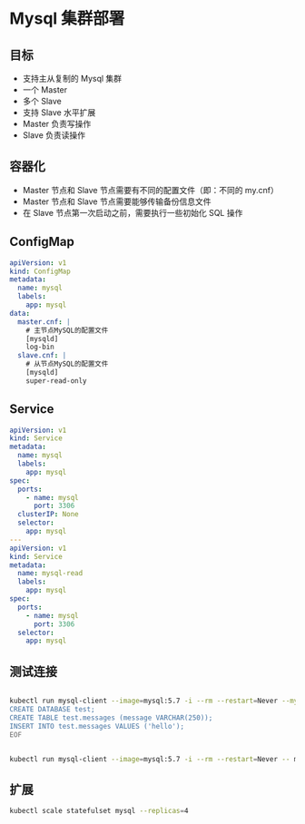 # Mysql 集群部署

## 目标

- 支持主从复制的 Mysql 集群
- 一个 Master
- 多个 Slave
- 支持 Slave 水平扩展
- Master 负责写操作
- Slave 负责读操作

## 容器化

- Master 节点和 Slave 节点需要有不同的配置文件（即：不同的 my.cnf）
- Master 节点和 Slave 节点需要能够传输备份信息文件
- 在 Slave 节点第一次启动之前，需要执行一些初始化 SQL 操作

## ConfigMap

```yaml
apiVersion: v1
kind: ConfigMap
metadata:
  name: mysql
  labels:
    app: mysql
data:
  master.cnf: |
    # 主节点MySQL的配置文件
    [mysqld]
    log-bin
  slave.cnf: |
    # 从节点MySQL的配置文件
    [mysqld]
    super-read-only
```

## Service

```yaml
apiVersion: v1
kind: Service
metadata:
  name: mysql
  labels:
    app: mysql
spec:
  ports:
    - name: mysql
      port: 3306
  clusterIP: None
  selector:
    app: mysql
---
apiVersion: v1
kind: Service
metadata:
  name: mysql-read
  labels:
    app: mysql
spec:
  ports:
    - name: mysql
      port: 3306
  selector:
    app: mysql
```

## 测试连接

```bash

kubectl run mysql-client --image=mysql:5.7 -i --rm --restart=Never --mysql -h mysql-0.mysql <<EOF
CREATE DATABASE test;
CREATE TABLE test.messages (message VARCHAR(250));
INSERT INTO test.messages VALUES ('hello');
EOF


kubectl run mysql-client --image=mysql:5.7 -i --rm --restart=Never -- mysql -h mysql-0.mysql <
```

## 扩展

```bash
kubectl scale statefulset mysql --replicas=4
```

